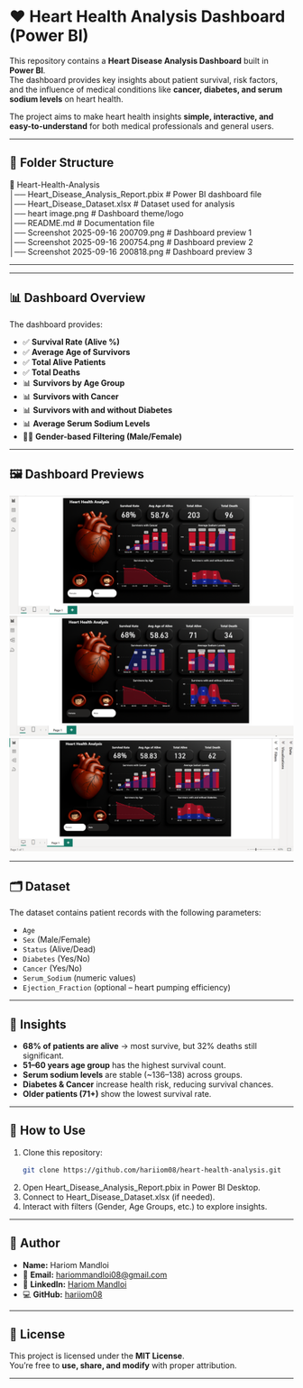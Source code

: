 # ❤️ Heart Health Analysis Dashboard (Power BI)

This repository contains a **Heart Disease Analysis Dashboard** built in **Power BI**.  
The dashboard provides key insights about patient survival, risk factors, and the influence of medical conditions like **cancer, diabetes, and serum sodium levels** on heart health.  

The project aims to make heart health insights **simple, interactive, and easy-to-understand** for both medical professionals and general users.

---

## 📂 Folder Structure

📁 Heart-Health-Analysis  
│── Heart_Disease_Analysis_Report.pbix   # Power BI dashboard file  
│── Heart_Disease_Dataset.xlsx           # Dataset used for analysis  
│── heart image.png                      # Dashboard theme/logo  
│── README.md                            # Documentation file  
│── Screenshot 2025-09-16 200709.png     # Dashboard preview 1  
│── Screenshot 2025-09-16 200754.png     # Dashboard preview 2  
│── Screenshot 2025-09-16 200818.png     # Dashboard preview 3  

---

---

## 📊 Dashboard Overview

The dashboard provides:
- ✅ **Survival Rate (Alive %)**  
- ✅ **Average Age of Survivors**  
- ✅ **Total Alive Patients**  
- ✅ **Total Deaths**  
- 📊 **Survivors by Age Group**  
- 📊 **Survivors with Cancer**  
- 📊 **Survivors with and without Diabetes**  
- 📊 **Average Serum Sodium Levels**  
- 👩‍⚕️ **Gender-based Filtering (Male/Female)**  

---

## 🖼️ Dashboard Previews

![Dashboard Screenshot 1](Screenshot%202025-09-16%20200709.png)  
![Dashboard Screenshot 2](Screenshot%202025-09-16%20200754.png)  
![Dashboard Screenshot 3](Screenshot%202025-09-16%20200818.png)  

---

## 🗂️ Dataset

The dataset contains patient records with the following parameters:

- `Age`
- `Sex` (Male/Female)
- `Status` (Alive/Dead)
- `Diabetes` (Yes/No)
- `Cancer` (Yes/No)
- `Serum_Sodium` (numeric values)
- `Ejection_Fraction` (optional – heart pumping efficiency)

---

## 🎯 Insights

- **68% of patients are alive** → most survive, but 32% deaths still significant.  
- **51–60 years age group** has the highest survival count.  
- **Serum sodium levels** are stable (~136–138) across groups.  
- **Diabetes & Cancer** increase health risk, reducing survival chances.  
- **Older patients (71+)** show the lowest survival rate.  

---

## 🚀 How to Use

1. Clone this repository:
   ```bash
   git clone https://github.com/hariiom08/heart-health-analysis.git   
2. Open Heart_Disease_Analysis_Report.pbix in Power BI Desktop.
3. Connect to Heart_Disease_Dataset.xlsx (if needed).
4. Interact with filters (Gender, Age Groups, etc.) to explore insights.

---

## 👤 Author

- **Name:** Hariom Mandloi  
- 📧 **Email:** [hariommandloi08@gmail.com](mailto:hariommandloi08@gmail.com)  
- 🔗 **LinkedIn:** [Hariom Mandloi](https://www.linkedin.com/in/hariom-mandloi-6266732a3)  
- 💻 **GitHub:** [hariiom08](https://github.com/hariiom08)  

---

## 📝 License

This project is licensed under the **MIT License**.  
You’re free to **use, share, and modify** with proper attribution.  

---
